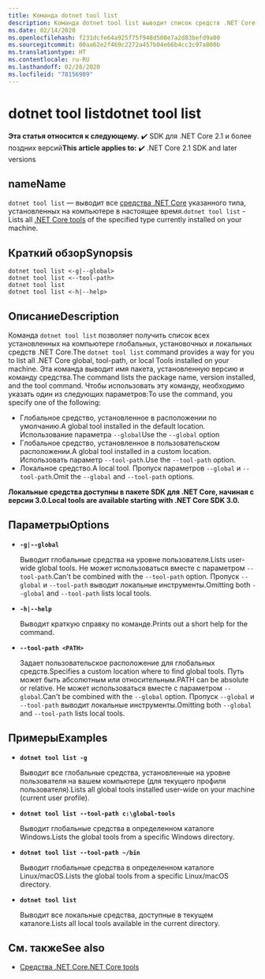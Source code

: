 ```yaml
---
title: Команда dotnet tool list
description: Команда dotnet tool list выводит список средств .NET Core, установленных на компьютере.
ms.date: 02/14/2020
ms.openlocfilehash: f231dcfe64a925f75f948d508e7a2d83befd9a00
ms.sourcegitcommit: 00aa62e2f469c2272a457b04e66b4cc3c97a800b
ms.translationtype: HT
ms.contentlocale: ru-RU
ms.lasthandoff: 02/28/2020
ms.locfileid: "78156989"
---
```

# <a name="dotnet-tool-list"></a><span data-ttu-id="be83e-103">dotnet tool list</span><span class="sxs-lookup"><span data-stu-id="be83e-103">dotnet tool list</span></span>

<span data-ttu-id="be83e-104">**Эта статья относится к следующему.** ✔️ SDK для .NET Core 2.1 и более поздних версий</span><span class="sxs-lookup"><span data-stu-id="be83e-104">**This article applies to:** ✔️ .NET Core 2.1 SDK and later versions</span></span>

## <a name="name"></a><span data-ttu-id="be83e-105">name</span><span class="sxs-lookup"><span data-stu-id="be83e-105">Name</span></span>

<span data-ttu-id="be83e-106">`dotnet tool list` — выводит все [средства .NET Core](global-tools.md) указанного типа, установленных на компьютере в настоящее время.</span><span class="sxs-lookup"><span data-stu-id="be83e-106">`dotnet tool list` - Lists all [.NET Core tools](global-tools.md) of the specified type currently installed on your machine.</span></span>

## <a name="synopsis"></a><span data-ttu-id="be83e-107">Краткий обзор</span><span class="sxs-lookup"><span data-stu-id="be83e-107">Synopsis</span></span>

```dotnetcli
dotnet tool list <-g|--global>
dotnet tool list <--tool-path>
dotnet tool list
dotnet tool list <-h|--help>
```

## <a name="description"></a><span data-ttu-id="be83e-108">Описание</span><span class="sxs-lookup"><span data-stu-id="be83e-108">Description</span></span>

<span data-ttu-id="be83e-109">Команда `dotnet tool list` позволяет получить список всех установленных на компьютере глобальных, установочных и локальных средств .NET Core.</span><span class="sxs-lookup"><span data-stu-id="be83e-109">The `dotnet tool list` command provides a way for you to list all .NET Core global, tool-path, or local Tools installed on your machine.</span></span> <span data-ttu-id="be83e-110">Эта команда выводит имя пакета, установленную версию и команду средства.</span><span class="sxs-lookup"><span data-stu-id="be83e-110">The command lists the package name, version installed, and the tool command.</span></span>  <span data-ttu-id="be83e-111">Чтобы использовать эту команду, необходимо указать один из следующих параметров:</span><span class="sxs-lookup"><span data-stu-id="be83e-111">To use the command, you specify one of the following:</span></span>

* <span data-ttu-id="be83e-112">Глобальное средство, установленное в расположении по умолчанию.</span><span class="sxs-lookup"><span data-stu-id="be83e-112">A global tool installed in the default location.</span></span> <span data-ttu-id="be83e-113">Использование параметра `--global`</span><span class="sxs-lookup"><span data-stu-id="be83e-113">Use the `--global` option</span></span>
* <span data-ttu-id="be83e-114">Глобальное средство, установленное в пользовательском расположении.</span><span class="sxs-lookup"><span data-stu-id="be83e-114">A global tool installed in a custom location.</span></span> <span data-ttu-id="be83e-115">Использовать параметр `--tool-path`.</span><span class="sxs-lookup"><span data-stu-id="be83e-115">Use the `--tool-path` option.</span></span>
* <span data-ttu-id="be83e-116">Локальное средство.</span><span class="sxs-lookup"><span data-stu-id="be83e-116">A local tool.</span></span> <span data-ttu-id="be83e-117">Пропуск параметров `--global` и `--tool-path`.</span><span class="sxs-lookup"><span data-stu-id="be83e-117">Omit the `--global` and `--tool-path` options.</span></span>

<span data-ttu-id="be83e-118">**Локальные средства доступны в пакете SDK для .NET Core, начиная с версии 3.0.**</span><span class="sxs-lookup"><span data-stu-id="be83e-118">**Local tools are available starting with .NET Core SDK 3.0.**</span></span>

## <a name="options"></a><span data-ttu-id="be83e-119">Параметры</span><span class="sxs-lookup"><span data-stu-id="be83e-119">Options</span></span>

- **`-g|--global`**

  <span data-ttu-id="be83e-120">Выводит глобальные средства на уровне пользователя.</span><span class="sxs-lookup"><span data-stu-id="be83e-120">Lists user-wide global tools.</span></span> <span data-ttu-id="be83e-121">Не может использоваться вместе с параметром `--tool-path`.</span><span class="sxs-lookup"><span data-stu-id="be83e-121">Can't be combined with the `--tool-path` option.</span></span> <span data-ttu-id="be83e-122">Пропуск `--global` и `--tool-path` выводит локальные инструменты.</span><span class="sxs-lookup"><span data-stu-id="be83e-122">Omitting both `--global` and `--tool-path` lists local tools.</span></span>

- **`-h|--help`**

  <span data-ttu-id="be83e-123">Выводит краткую справку по команде.</span><span class="sxs-lookup"><span data-stu-id="be83e-123">Prints out a short help for the command.</span></span>

- **`--tool-path <PATH>`**

  <span data-ttu-id="be83e-124">Задает пользовательское расположение для глобальных средств.</span><span class="sxs-lookup"><span data-stu-id="be83e-124">Specifies a custom location where to find global tools.</span></span> <span data-ttu-id="be83e-125">Путь может быть абсолютным или относительным.</span><span class="sxs-lookup"><span data-stu-id="be83e-125">PATH can be absolute or relative.</span></span> <span data-ttu-id="be83e-126">Не может использоваться вместе с параметром `--global`.</span><span class="sxs-lookup"><span data-stu-id="be83e-126">Can't be combined with the `--global` option.</span></span> <span data-ttu-id="be83e-127">Пропуск `--global` и `--tool-path` выводит локальные инструменты.</span><span class="sxs-lookup"><span data-stu-id="be83e-127">Omitting both `--global` and `--tool-path` lists local tools.</span></span>

## <a name="examples"></a><span data-ttu-id="be83e-128">Примеры</span><span class="sxs-lookup"><span data-stu-id="be83e-128">Examples</span></span>

- **`dotnet tool list -g`**

  <span data-ttu-id="be83e-129">Выводит все глобальные средства, установленные на уровне пользователя на вашем компьютере (для текущего профиля пользователя).</span><span class="sxs-lookup"><span data-stu-id="be83e-129">Lists all global tools installed user-wide on your machine (current user profile).</span></span>

- **`dotnet tool list --tool-path c:\global-tools`**

  <span data-ttu-id="be83e-130">Выводит глобальные средства в определенном каталоге Windows.</span><span class="sxs-lookup"><span data-stu-id="be83e-130">Lists the global tools from a specific Windows directory.</span></span>

- **`dotnet tool list --tool-path ~/bin`**

  <span data-ttu-id="be83e-131">Выводит глобальные средства в определенном каталоге Linux/macOS.</span><span class="sxs-lookup"><span data-stu-id="be83e-131">Lists the global tools from a specific Linux/macOS directory.</span></span>

- **`dotnet tool list`**

  <span data-ttu-id="be83e-132">Выводит все локальные средства, доступные в текущем каталоге.</span><span class="sxs-lookup"><span data-stu-id="be83e-132">Lists all local tools available in the current directory.</span></span>

## <a name="see-also"></a><span data-ttu-id="be83e-133">См. также</span><span class="sxs-lookup"><span data-stu-id="be83e-133">See also</span></span>

- [<span data-ttu-id="be83e-134">Средства .NET Core</span><span class="sxs-lookup"><span data-stu-id="be83e-134">.NET Core tools</span></span>](global-tools.md)

